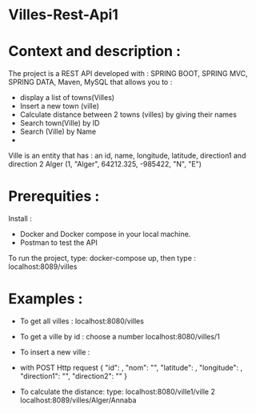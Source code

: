 # Villes-Rest-Api1

# Context and description : 
The project is a REST API developed with : SPRING BOOT, SPRING MVC, SPRING DATA, Maven, MySQL
that allows you to  : 
   - display a list of towns(Villes)
   - Insert a new town (ville)
   - Calculate distance between 2 towns (villes) by giving their names
   - Search town(Ville) by ID
   - Search (Ville) by Name 
   - 
 Ville is an entity that has : an id, name, longitude, latitude, direction1 and direction 2
 Alger (1, "Alger", 64212.325, -985422, "N", "E")

# Prerequities :
Install :
 - Docker and Docker compose in your local machine.
 - Postman to test the API

 To run the project, type: 
docker-compose up, then type : localhost:8089/villes

# Examples : 

* To get all villes : 
 localhost:8080/villes 
 
* To get a ville by id : choose a number 
localhost:8080/villes/1 

* To insert a new ville :
* with POST Http request 
    {
        "id": ,
        "nom": "",
        "latitude": ,
        "longitude": ,
        "direction1": "",
        "direction2": ""
    }

* To calculate the distance: 
type:  localhost:8080/ville1/ville 2 
localhost:8089/villes/Alger/Annaba


